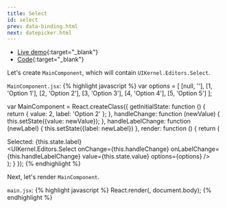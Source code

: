 ```yaml
---
title: Select
id: select
prev: data-binding.html
next: datepicker.html
---
```


* [Live demo](/examples/select/){:target="_blank"}
* [Code]({{site.github}}_site/examples/select){:target="_blank"}

Let's create `MainComponent`, which will contain `UIKernel.Editors.Select`.

`MainComponent.jsx`:
{% highlight javascript %}
var options = [
  [null, ''], [1, 'Option 1'], [2, 'Option 2'], [3, 'Option 3'], [4, 'Option 4'], [5, 'Option 5']
];

var MainComponent = React.createClass({
  getInitialState: function () {
    return {
      value: 2,
      label: 'Option 2'
    };
  },
  handleChange: function (newValue) {
    this.setState({value: newValue});
  },
  handleLabelChange: function (newLabel) {
    this.setState({label: newLabel})
  },
  render: function () {
    return (
      <div>
        <span>Selected: {this.state.label}</span>
        <br />
        <UIKernel.Editors.Select
          onChange={this.handleChange}
          onLabelChange={this.handleLabelChange}
          value={this.state.value}
          options={options}
        />
      </div>
    );
  }
});
{% endhighlight %}

Next, let's render `MainComponent`.

`main.jsx`:
{% highlight javascript %}
React.render(<MainComponent/>, document.body);
{% endhighlight %}



